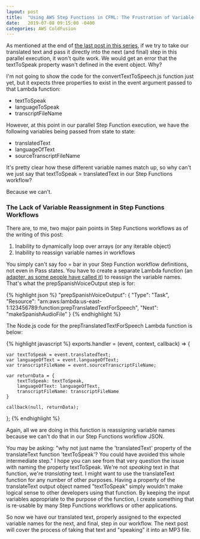 ```yaml
---
layout: post
title:  "Using AWS Step Functions in CFML: The Frustration of Variable Reassignment in Step Functions"
date:   2019-07-08 09:15:00 -0400
categories: AWS ColdFusion
---
```


As mentioned at the end of [the last post in this series](https://brianklaas.net/aws/coldfusion/2019/06/28/Using-AWS-Step-Functions-In-CFML-Part-13.html), if we try to take our translated text and pass it directly into the next (and final) step in this parallel execution, it won't quite work. We would get an error that the textToSpeak property wasn't defined in the event object. Why?

I'm not going to show the code for the convertTextToSpeech.js function just yet, but it expects three properties to exist in the event argument passed to that Lambda function:

- textToSpeak
- languageToSpeak
- transcriptFileName

However, at this point in our parallel Step Function execution, we have the following variables being passed from state to state:

- translatedText
- languageOfText
- sourceTranscriptFileName

It's pretty clear how these different variable names match up, so why can't we just say that textToSpeak = translatedText in our Step Functions workflow?

Because we can't.

### The Lack of Variable Reassignment in Step Functions Workflows

There are, to me, two major pain points in Step Functions workflows as of the writing of this post:

1. Inability to dynamically loop over arrays (or any iterable object)
2. Inability to reassign variable names in workflows

You simply can't say foo = bar in your Step Function workflow definitions, not even in Pass states. You have to create a separate Lambda function (an [adapter, as some people have called it](https://medium.com/ki-labs-engineering/chaining-serverless-functions-for-stateful-workflows-aws-step-functions-using-adapter-pattern-9edb0db7b35e)) to reassign the variable names. That's what the prepSpanishVoiceOutput step is for:

{% highlight json %}
"prepSpanishVoiceOutput": {
    "Type": "Task",
    "Resource": "arn:aws:lambda:us-east-1:123456789:function:prepTranslatedTextForSpeech",
    "Next": "makeSpanishAudioFile"
}
{% endhighlight %}

The Node.js code for the prepTranslatedTextForSpeech Lambda function is below:

{% highlight javascript %}
exports.handler = (event, context, callback) => {
    
    var textToSpeak = event.translatedText;
    var languageOfText = event.languageOfText;
    var transcriptFileName = event.sourceTranscriptFileName;
    
    var returnData = {
        textToSpeak: textToSpeak,
        languageOfText: languageOfText,
        transcriptFileName: transcriptFileName
    }
    
    callback(null, returnData);
};
{% endhighlight %}

Again, all we are doing in this function is reassigning variable names because we can't do that in our Step Functions workflow JSON.

You may be asking: "why not just name the 'translatedText' property of the translateText function 'textToSpeak'? You could have avoided this whole intermediate step." I hope you can see from that very question the issue with naming the property textToSpeak. We're not *speaking* text in that function, we're *translating* text. I might want to use the translateText function for any number of other purposes. Having a property of the translateText output object named "textToSpeak" simply wouldn't make logical sense to other developers using that function. By keeping the input variables appropriate to the purpose of the function, I create something that is re-usable by many Step Functions workflows or other applications.

So now we have our translated text, properly assigned to the expected variable names for the next, and final, step in our workflow. The next post will cover the process of taking that text and "speaking" it into an MP3 file.